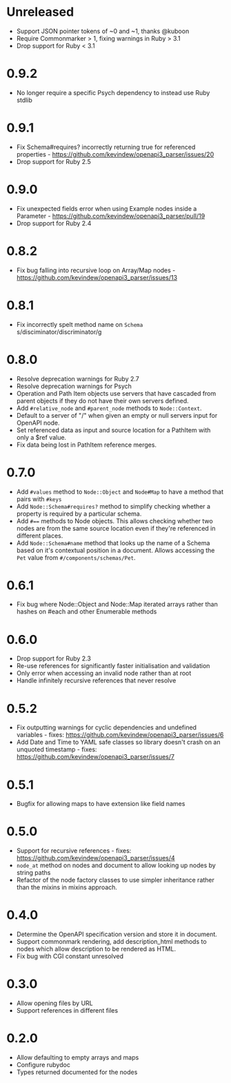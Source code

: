 # Unreleased

- Support JSON pointer tokens of ~0 and ~1, thanks @kuboon
- Require Commonmarker > 1, fixing warnings in Ruby > 3.1
- Drop support for Ruby < 3.1

# 0.9.2

- No longer require a specific Psych dependency to instead use Ruby stdlib

# 0.9.1

- Fix Schema#requires? incorrectly returning true for referenced properties -
  https://github.com/kevindew/openapi3_parser/issues/20
- Drop support for Ruby 2.5

# 0.9.0

- Fix unexpected fields error when using Example nodes inside a Parameter -
  https://github.com/kevindew/openapi3_parser/pull/19
- Drop support for Ruby 2.4

# 0.8.2

- Fix bug falling into recursive loop on Array/Map nodes -
  https://github.com/kevindew/openapi3_parser/issues/13

# 0.8.1

- Fix incorrectly spelt method name on `Schema` s/disciminator/discriminator/g

# 0.8.0

- Resolve deprecation warnings for Ruby 2.7
- Resolve deprecation warnings for Psych
- Operation and Path Item objects use servers that have cascaded from parent
  objects if they do not have their own servers defined.
- Add `#relative_node` and `#parent_node` methods to `Node::Context`.
- Default to a server of "/" when given an empty or null servers input for
  OpenAPI node.
- Set referenced data as input and source location for a PathItem with only
  a $ref value.
- Fix data being lost in PathItem reference merges.

# 0.7.0

- Add `#values` method to `Node::Object` and `Node#Map` to have a method that
  pairs with `#keys`
- Add `Node::Schema#requires?` method to simplify checking whether a property
  is required by a particular schema.
- Add `#==` methods to Node objects. This allows checking whether two nodes
  are from the same source location even if they're referenced in different
  places.
- Add `Node::Schema#name` method that looks up the name of a Schema based
  on it's contextual position in a document. Allows accessing the `Pet` value
  from `#/components/schemas/Pet`.

# 0.6.1

- Fix bug where Node::Object and Node::Map iterated arrays rather than hashes
  on #each and other Enumerable methods

# 0.6.0

- Drop support for Ruby 2.3
- Re-use references for significantly faster initialisation and validation
- Only error when accessing an invalid node rather than at root
- Handle infinitely recursive references that never resolve

# 0.5.2

- Fix outputting warnings for cyclic dependencies and undefined variables -
  fixes: https://github.com/kevindew/openapi3_parser/issues/6
- Add Date and Time to YAML safe classes so library doesn't crash on an
  unquoted timestamp - fixes: https://github.com/kevindew/openapi3_parser/issues/7

# 0.5.1

- Bugfix for allowing maps to have extension like field names

# 0.5.0

- Support for recursive references - fixes: https://github.com/kevindew/openapi3_parser/issues/4
- `node_at` method on nodes and document to allow looking up nodes by string
  paths
- Refactor of the node factory classes to use simpler inheritance rather than
  the mixins in mixins approach.

# 0.4.0

- Determine the OpenAPI specification version and store it in document.
- Support commonmark rendering, add description_html methods to nodes which
  allow description to be rendered as HTML.
- Fix bug with CGI constant unresolved

# 0.3.0

- Allow opening files by URL
- Support references in different files

# 0.2.0

- Allow defaulting to empty arrays and maps
- Configure rubydoc
- Types returned documented for the nodes
